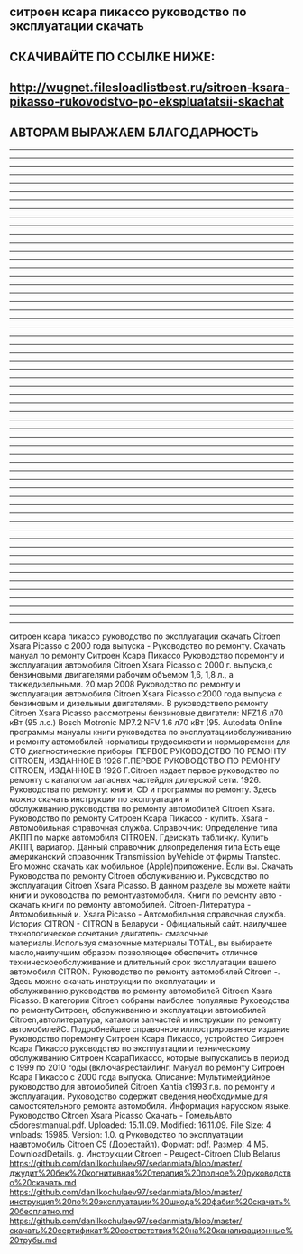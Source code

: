 ситроен ксара пикассо руководство по эксплуатации скачать
--------------------------------------------------
СКАЧИВАЙТЕ ПО ССЫЛКЕ НИЖЕ:
--------------------------------------------------
http://wugnet.filesloadlistbest.ru/sitroen-ksara-pikasso-rukovodstvo-po-ekspluatatsii-skachat
--------------------------------------------------
АВТОРАМ ВЫРАЖАЕМ БЛАГОДАРНОСТЬ
--------------------------------------------------
--------------------------------------------------
--------------------------------------------------
--------------------------------------------------
--------------------------------------------------
--------------------------------------------------
--------------------------------------------------
--------------------------------------------------
--------------------------------------------------
--------------------------------------------------
--------------------------------------------------
--------------------------------------------------
--------------------------------------------------
--------------------------------------------------
--------------------------------------------------
--------------------------------------------------
--------------------------------------------------
--------------------------------------------------
--------------------------------------------------
--------------------------------------------------
--------------------------------------------------
--------------------------------------------------
--------------------------------------------------
--------------------------------------------------
--------------------------------------------------
--------------------------------------------------
--------------------------------------------------
--------------------------------------------------
--------------------------------------------------
--------------------------------------------------
--------------------------------------------------
--------------------------------------------------
--------------------------------------------------
--------------------------------------------------
--------------------------------------------------
--------------------------------------------------
--------------------------------------------------
--------------------------------------------------
--------------------------------------------------
--------------------------------------------------
--------------------------------------------------
--------------------------------------------------
--------------------------------------------------
--------------------------------------------------
--------------------------------------------------
--------------------------------------------------
--------------------------------------------------
--------------------------------------------------
--------------------------------------------------
--------------------------------------------------
--------------------------------------------------
--------------------------------------------------
--------------------------------------------------
--------------------------------------------------
--------------------------------------------------
--------------------------------------------------
--------------------------------------------------
--------------------------------------------------
ситроен ксара пикассо руководство по эксплуатации скачать Citroen Xsara Picasso с 2000 года выпуска - Руководство по ремонту. Скачать мануал по ремонту Ситроен Ксара Пикассо  Руководство поремонту и эксплуатации автомобиля Citroen Xsara Picasso с 2000 г. выпуска,с бензиновыми двигателями рабочим объемом 1,6, 1,8 л., а такжедизельными. 20 мар 2008  Руководство по ремонту и эксплуатации автомобиля Citroen Xsara Picasso с2000 года выпуска с бензиновым и дизельным двигателями. В руководствепо ремонту Citroen Xsara Picasso рассмотрены бензиновые двигатели: NFZ1.6 л70 кВт (95 л.с.) Bosch Motronic MP7.2 NFV 1.6 л70 кВт (95. Autodata Online программы мануалы книги руководства по эксплуатацииобслуживанию и ремонту автомобилей нормативы трудоемкости и нормывремени для СТО диагностические приборы. ПЕРВОЕ РУКОВОДСТВО ПО РЕМОНТУ CITROEN, ИЗДАННОЕ В 1926 Г.ПЕРВОЕ РУКОВОДСТВО ПО РЕМОНТУ CITROEN, ИЗДАННОЕ В 1926 Г.Citroen издает первое руководство по ремонту с каталогом запасных частейдля дилерской сети. 1926. Руководства по ремонту: книги, CD и программы по ремонту. Здесь можно скачать инструкции по эксплуатации и обслуживанию,руководства по ремонту автомобилей Citroen Xsara. Руководство по ремонту Ситроен Ксара Пикассо - купить. Xsara - Автомобильная справочная служба. Справочник: Определение типа АКПП по марке автомобиля CITROEN. Гдеискать табличку. Купить АКПП, вариатор. Данный справочник дляопределения типа  Есть еще американский справочник Transmission byVehicle от фирмы Transtec. Его можно скачать как мобильное (Apple)приложение. Если вы. Скачать Руководства по ремонту Citroen обслуживанию и. Руководство по эксплуатации Citroen Xsara Picasso. В данном разделе вы можете найти книги и руководства по ремонтуавтомобиля.
Книги по ремонту авто - скачать книги по ремонту автомобилей. Citroen-Литература   - Автомобильный и. Xsara Picasso - Автомобильная справочная служба. История CITRON - CITRON в Беларуси - Официальный сайт. наилучшее технологическое сочетание двигатель- смазочные материалы.Используя смазочные материалы TOTAL, вы выбираете масло,наилучшим образом позволяющее обеспечить отличное техническоеобслуживание и длительный срок эксплуатации вашего автомобиля CITRON. Руководство по ремонту автомобилей Citroen -. Здесь можно скачать инструкции по эксплуатации и обслуживанию,руководства по ремонту автомобилей Citroen Xsara Picasso. В категории Citroen собраны наиболее популяные Руководства по ремонтуСитроен, обслуживанию и эксплуатации автомобилей Citroen,автолитература, каталоги запчастей и инструкции по ремонту автомобилейС. Подробнейшее справочное иллюстрированное издание Руководство поремонту Ситроен Ксара Пикассо, устройство Ситроен Ксара Пикассо,руководство по эксплуатации и техническому обслуживанию Ситроен КсараПикассо, которые выпускались в период с 1999 по 2010 годы (включаярестайлинг. Мануал по ремонту Ситроен Ксара Пикассо с 2000 года выпуска. Описание: Мультимейдийное руководство для автомобилей Citroen Xantia с1993 г.в. по ремонту и эксплуатации. Руководство содержит сведения,необходимые для самостоятельного ремонта автомобиля. Информация нарусском языке. Руководство Citroen Xsara Picasso  Скачать - ГомельАвто
c5dorestmanual.pdf. Uploaded: 15.11.09. Modified: 16.11.09. File Size: 4 wnloads: 15985. Version: 1.0. g Руководство по эксплуатации наавтомобиль Citroen C5 (Дорестайл). Формат: pdf. Размер: 4 МБ. DownloadDetails. g. Инструкции Citroen - Peugeot-Citroen Club Belarus
https://github.com/danilkochulaev97/sedanmiata/blob/master/джудит%20бек%20когнитивная%20терапия%20полное%20руководство%20скачать.md
https://github.com/danilkochulaev97/sedanmiata/blob/master/инструкция%20по%20эксплуатации%20шкода%20фабия%20скачать%20бесплатно.md
https://github.com/danilkochulaev97/sedanmiata/blob/master/скачать%20сертификат%20соответствия%20на%20канализационные%20трубы.md